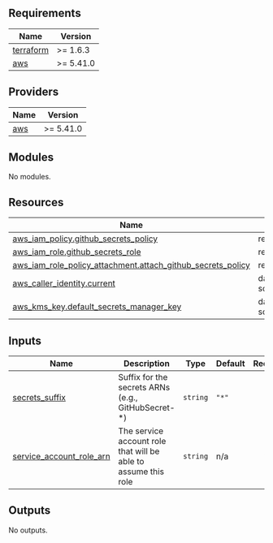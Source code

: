 ## Requirements

| Name | Version |
|------|---------|
| <a name="requirement_terraform"></a> [terraform](#requirement\_terraform) | >= 1.6.3 |
| <a name="requirement_aws"></a> [aws](#requirement\_aws) | >= 5.41.0 |

## Providers

| Name | Version |
|------|---------|
| <a name="provider_aws"></a> [aws](#provider\_aws) | >= 5.41.0 |

## Modules

No modules.

## Resources

| Name | Type |
|------|------|
| [aws_iam_policy.github_secrets_policy](https://registry.terraform.io/providers/hashicorp/aws/latest/docs/resources/iam_policy) | resource |
| [aws_iam_role.github_secrets_role](https://registry.terraform.io/providers/hashicorp/aws/latest/docs/resources/iam_role) | resource |
| [aws_iam_role_policy_attachment.attach_github_secrets_policy](https://registry.terraform.io/providers/hashicorp/aws/latest/docs/resources/iam_role_policy_attachment) | resource |
| [aws_caller_identity.current](https://registry.terraform.io/providers/hashicorp/aws/latest/docs/data-sources/caller_identity) | data source |
| [aws_kms_key.default_secrets_manager_key](https://registry.terraform.io/providers/hashicorp/aws/latest/docs/data-sources/kms_key) | data source |

## Inputs

| Name | Description | Type | Default | Required |
|------|-------------|------|---------|:--------:|
| <a name="input_secrets_suffix"></a> [secrets\_suffix](#input\_secrets\_suffix) | Suffix for the secrets ARNs (e.g., GitHubSecret-*) | `string` | `"*"` | no |
| <a name="input_service_account_role_arn"></a> [service\_account\_role\_arn](#input\_service\_account\_role\_arn) | The service account role that will be able to assume this role | `string` | n/a | yes |

## Outputs

No outputs.
